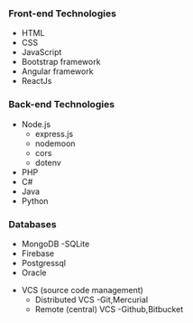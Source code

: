 ### Front-end Technologies
- HTML
- CSS
- JavaScript
- Bootstrap framework
- Angular framework
- ReactJs
### Back-end Technologies
- Node.js
	- express.js
	- nodemoon
	- cors
	- dotenv
- PHP
- C#
- Java
- Python
### Databases
- MongoDB
-SQLite
- Firebase
- Postgressql
- Oracle
+ VCS (source code management)
	- Distributed VCS
		-Git,Mercurial
	- Remote (central) VCS
	-Github,Bitbucket